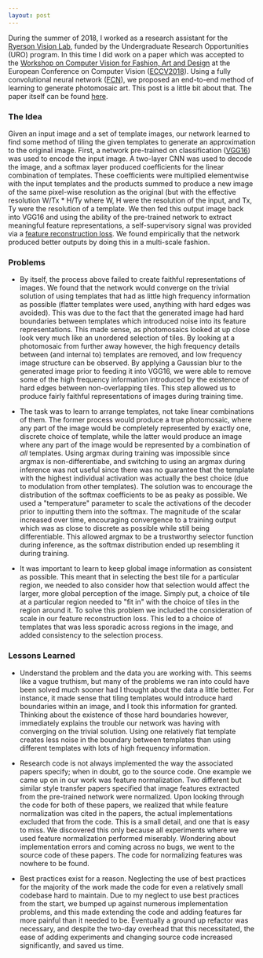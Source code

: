 ```yaml
---
layout: post
---
```


During the summer of 2018, I worked as a research assistant for the [Ryerson Vision Lab](http://ryersonvisionlab.github.io), funded by the Undergraduate Research Opportunities (URO) program. In this time I did work on a paper which was accepted to the [Workshop on Computer Vision for Fashion, Art and Design](https://sites.google.com/view/eccvfashion) at the European Conference on Computer Vision ([ECCV2018](https://eccv2018.org/)). Using a fully convolutional neural network ([FCN](https://people.eecs.berkeley.edu/~jonlong/long_shelhamer_fcn.pdf)), we proposed an end-to-end method of learning to generate photomosaic art. This post is a little bit about that. The paper itself can be found [here](https://drive.google.com/file/d/1yPn-pY7kJGEWdQvt3AsFPPnQ-Bk1Dk4x/view?usp=sharing). 


### The Idea

Given an input image and a set of template images, our network learned to find some method of tiling the given templates to generate an approximation to the original image. First, a network pre-trained on classification ([VGG16](https://arxiv.org/pdf/1409.1556.pdf)) was used to encode the input image. A two-layer CNN was used to decode the image, and a softmax layer produced coefficients for the linear combination of templates. These coefficients were multiplied elementwise with the input templates and the products summed to produce a new image of the same pixel-wise resolution as the original (but with the effective resolution W/Tx * H/Ty where W, H were the resolution of the input, and Tx, Ty were the resolution of a template. We then fed this output image back into VGG16 and using the ability of the pre-trained network to extract meaningful feature representations, a self-supervisory signal was provided via a [feature reconstruction loss](https://cs.stanford.edu/people/jcjohns/papers/eccv16/JohnsonECCV16.pdf). We found empirically that the network produced better outputs by doing this in a multi-scale fashion. 

### Problems

* By itself, the process above failed to create faithful representations of images. We found that the network would converge on the trivial solution of using templates that had as little high frequency information as possible (flatter templates were used, anything with hard edges was avoided). This was due to the fact that the generated image had hard boundaries between templates which introduced noise into its feature representations. This made sense, as photomosaics looked at up close look very much like an unordered selection of tiles. By looking at a photomosaic from further away however, the high frequency details between (and internal to) templates are removed, and low frequency image structure can be observed. By applying a Gaussian blur to the generated image prior to feeding it into VGG16, we were able to remove some of the high frequency information introduced by the existence of hard edges between non-overlapping tiles. This step allowed us to produce fairly faithful representations of images during training time.

* The task was to learn to arrange templates, not take linear combinations of them. The former process would produce a true photomosaic, where any part of the image would be completely represented by exactly one, discrete choice of template, while the latter would produce an image where any part of the image would be represented by a combination of *all* templates. Using argmax during training was impossible since argmax is non-differentiabe, and switching to using an argmax during inference was not useful since there was no guarantee that the template with the highest individual activation was actually the best choice (due to modulation from other templates). The solution was to encourage the distribution of the softmax coefficients to be as peaky as possible. We used a "temperature" parameter to scale the activations of the decoder prior to inputting them into the softmax. The magnitude of the scalar increased over time, encouraging convergence to a training output which was as close to discrete as possible while still being differentiable. This allowed argmax to be a trustworthy selector function during inference, as the softmax distribution ended up resembling it during training.

* It was important to learn to keep global image information as consistent as possible. This meant that in selecting the best tile for a particular region, we needed to also consider how that selection would affect the larger, more global perception of the image. Simply put, a choice of tile at a particular region needed to "fit in" with the choice of tiles in the region around it. To solve this problem we included the consideration of scale in our feature reconstruction loss. This led to a choice of templates that was less sporadic across regions in the image, and added consistency to the selection process. 


### Lessons Learned

* Understand the problem and the data you are working with. This seems like a vague truthism, but many of the problems we ran into could have been solved much sooner had I thought about the data a little better. For instance, it made sense that tiling templates would introduce hard boundaries within an image, and I took this information for granted. Thinking about the existence of those hard boundaries however, immediately explains the trouble our network was having with converging on the trivial solution. Using one relatively flat template creates less noise in the boundary between templates than using different templates with lots of high frequency information. 

* Research code is not always implemented the way the associated papers specify; when in doubt, go to the source code. One example we came up on in our work was feature normalization. Two different but similar style transfer papers specified that image features extracted from the pre-trained network were normalized. Upon looking through the code for both of these papers, we realized that while feature normalization was cited in the papers, the actual implementations excluded that from the code. This is a small detail, and one that is easy to miss. We discovered this only because all experiments where we used feature normalization performed miserably. Wondering about implementation errors and coming across no bugs, we went to the source code of these papers. The code for normalizing features was nowhere to be found. 

* Best practices exist for a reason. Neglecting the use of best practices for the majority of the work made the code for even a relatively small codebase hard to maintain. Due to my neglect to use best practices from the start, we bumped up against numerous implementation problems, and this made extending the code and adding features far more painful than it needed to be. Eventually a ground up refactor was necessary, and despite the two-day overhead that this necessitated, the ease of adding experiments and changing source code increased significantly, and saved us time. 








